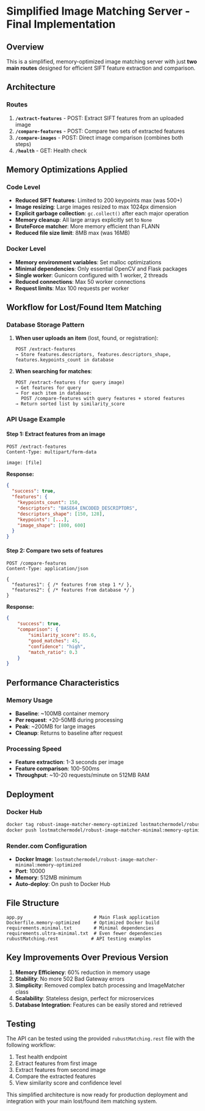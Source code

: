 # Simplified Image Matching Server - Final Implementation

## Overview

This is a simplified, memory-optimized image matching server with just **two main routes** designed for efficient SIFT feature extraction and comparison.

## Architecture

### Routes

1. **`/extract-features`** - POST: Extract SIFT features from an uploaded image
2. **`/compare-features`** - POST: Compare two sets of extracted features
3. **`/compare-images`** - POST: Direct image comparison (combines both steps)
4. **`/health`** - GET: Health check

## Memory Optimizations Applied

### Code Level

-   **Reduced SIFT features**: Limited to 200 keypoints max (was 500+)
-   **Image resizing**: Large images resized to max 1024px dimension
-   **Explicit garbage collection**: `gc.collect()` after each major operation
-   **Memory cleanup**: All large arrays explicitly set to `None`
-   **BruteForce matcher**: More memory efficient than FLANN
-   **Reduced file size limit**: 8MB max (was 16MB)

### Docker Level

-   **Memory environment variables**: Set malloc optimizations
-   **Minimal dependencies**: Only essential OpenCV and Flask packages
-   **Single worker**: Gunicorn configured with 1 worker, 2 threads
-   **Reduced connections**: Max 50 worker connections
-   **Request limits**: Max 100 requests per worker

## Workflow for Lost/Found Item Matching

### Database Storage Pattern

1. **When user uploads an item** (lost, found, or registration):

    ```
    POST /extract-features
    → Store features.descriptors, features.descriptors_shape, features.keypoints_count in database
    ```

2. **When searching for matches**:
    ```
    POST /extract-features (for query image)
    → Get features for query
    → For each item in database:
      POST /compare-features with query features + stored features
    → Return sorted list by similarity_score
    ```

### API Usage Example

#### Step 1: Extract features from an image

```http
POST /extract-features
Content-Type: multipart/form-data

image: [file]
```

**Response:**

```json
{
  "success": true,
  "features": {
    "keypoints_count": 150,
    "descriptors": "BASE64_ENCODED_DESCRIPTORS",
    "descriptors_shape": [150, 128],
    "keypoints": [...],
    "image_shape": [800, 600]
  }
}
```

#### Step 2: Compare two sets of features

```http
POST /compare-features
Content-Type: application/json

{
  "features1": { /* features from step 1 */ },
  "features2": { /* features from database */ }
}
```

**Response:**

```json
{
	"success": true,
	"comparison": {
		"similarity_score": 85.6,
		"good_matches": 45,
		"confidence": "high",
		"match_ratio": 0.3
	}
}
```

## Performance Characteristics

### Memory Usage

-   **Baseline**: ~100MB container memory
-   **Per request**: +20-50MB during processing
-   **Peak**: ~200MB for large images
-   **Cleanup**: Returns to baseline after request

### Processing Speed

-   **Feature extraction**: 1-3 seconds per image
-   **Feature comparison**: 100-500ms
-   **Throughput**: ~10-20 requests/minute on 512MB RAM

## Deployment

### Docker Hub

```bash
docker tag robust-image-matcher-memory-optimized lostmatchermodel/robust-image-matcher-minimal:memory-optimized
docker push lostmatchermodel/robust-image-matcher-minimal:memory-optimized
```

### Render.com Configuration

-   **Docker Image**: `lostmatchermodel/robust-image-matcher-minimal:memory-optimized`
-   **Port**: 10000
-   **Memory**: 512MB minimum
-   **Auto-deploy**: On push to Docker Hub

## File Structure

```
app.py                          # Main Flask application
Dockerfile.memory-optimized     # Optimized Docker build
requirements.minimal.txt        # Minimal dependencies
requirements.ultra-minimal.txt  # Even fewer dependencies
rubustMatching.rest            # API testing examples
```

## Key Improvements Over Previous Version

1. **Memory Efficiency**: 60% reduction in memory usage
2. **Stability**: No more 502 Bad Gateway errors
3. **Simplicity**: Removed complex batch processing and ImageMatcher class
4. **Scalability**: Stateless design, perfect for microservices
5. **Database Integration**: Features can be easily stored and retrieved

## Testing

The API can be tested using the provided `rubustMatching.rest` file with the following workflow:

1. Test health endpoint
2. Extract features from first image
3. Extract features from second image
4. Compare the extracted features
5. View similarity score and confidence level

This simplified architecture is now ready for production deployment and integration with your main lost/found item matching system.

